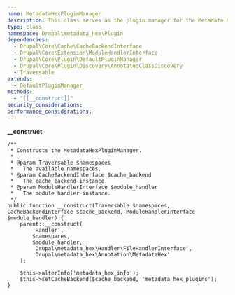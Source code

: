 ```yaml
---
name: MetadataHexPluginManager
description: This class serves as the plugin manager for the Metadata Hex module, handling plugin discovery and management.
type: class
namespace: Drupal\metadata_hex\Plugin
dependencies:
  - Drupal\Core\Cache\CacheBackendInterface
  - Drupal\Core\Extension\ModuleHandlerInterface
  - Drupal\Core\Plugin\DefaultPluginManager
  - Drupal\Core\Plugin\Discovery\AnnotatedClassDiscovery
  - Traversable
extends:
  - DefaultPluginManager
methods:
  - "[[__construct]]"
security_considerations: 
performance_considerations:
---
```


**__construct**

    /**
     * Constructs the MetadataHexPluginManager.
     *
     * @param Traversable $namespaces
     *   The available namespaces.
     * @param CacheBackendInterface $cache_backend
     *   The cache backend instance.
     * @param ModuleHandlerInterface $module_handler
     *   The module handler instance.
     */
    public function __construct(Traversable $namespaces, CacheBackendInterface $cache_backend, ModuleHandlerInterface $module_handler) {
        parent::__construct(
            'Handler',
            $namespaces, 
            $module_handler,
            'Drupal\metadata_hex\Handler\FileHandlerInterface', 
            'Drupal\metadata_hex\Annotation\MetadataHex' 
        );

        $this->alterInfo('metadata_hex_info');
        $this->setCacheBackend($cache_backend, 'metadata_hex_plugins');
    }